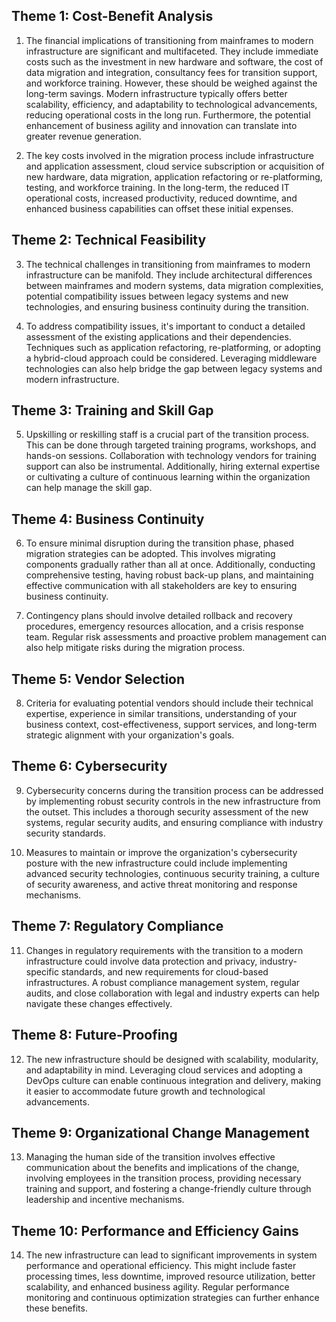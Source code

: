 ## Theme 1: Cost-Benefit Analysis

1. The financial implications of transitioning from mainframes to modern infrastructure are significant and multifaceted. They include immediate costs such as the investment in new hardware and software, the cost of data migration and integration, consultancy fees for transition support, and workforce training. However, these should be weighed against the long-term savings. Modern infrastructure typically offers better scalability, efficiency, and adaptability to technological advancements, reducing operational costs in the long run. Furthermore, the potential enhancement of business agility and innovation can translate into greater revenue generation.

2. The key costs involved in the migration process include infrastructure and application assessment, cloud service subscription or acquisition of new hardware, data migration, application refactoring or re-platforming, testing, and workforce training. In the long-term, the reduced IT operational costs, increased productivity, reduced downtime, and enhanced business capabilities can offset these initial expenses.

## Theme 2: Technical Feasibility

3. The technical challenges in transitioning from mainframes to modern infrastructure can be manifold. They include architectural differences between mainframes and modern systems, data migration complexities, potential compatibility issues between legacy systems and new technologies, and ensuring business continuity during the transition.

4. To address compatibility issues, it's important to conduct a detailed assessment of the existing applications and their dependencies. Techniques such as application refactoring, re-platforming, or adopting a hybrid-cloud approach could be considered. Leveraging middleware technologies can also help bridge the gap between legacy systems and modern infrastructure.

## Theme 3: Training and Skill Gap

5. Upskilling or reskilling staff is a crucial part of the transition process. This can be done through targeted training programs, workshops, and hands-on sessions. Collaboration with technology vendors for training support can also be instrumental. Additionally, hiring external expertise or cultivating a culture of continuous learning within the organization can help manage the skill gap.

## Theme 4: Business Continuity

6. To ensure minimal disruption during the transition phase, phased migration strategies can be adopted. This involves migrating components gradually rather than all at once. Additionally, conducting comprehensive testing, having robust back-up plans, and maintaining effective communication with all stakeholders are key to ensuring business continuity.

7. Contingency plans should involve detailed rollback and recovery procedures, emergency resources allocation, and a crisis response team. Regular risk assessments and proactive problem management can also help mitigate risks during the migration process.

## Theme 5: Vendor Selection

8. Criteria for evaluating potential vendors should include their technical expertise, experience in similar transitions, understanding of your business context, cost-effectiveness, support services, and long-term strategic alignment with your organization's goals.

## Theme 6: Cybersecurity

9. Cybersecurity concerns during the transition process can be addressed by implementing robust security controls in the new infrastructure from the outset. This includes a thorough security assessment of the new systems, regular security audits, and ensuring compliance with industry security standards.

10. Measures to maintain or improve the organization's cybersecurity posture with the new infrastructure could include implementing advanced security technologies, continuous security training, a culture of security awareness, and active threat monitoring and response mechanisms.

## Theme 7: Regulatory Compliance

11. Changes in regulatory requirements with the transition to a modern infrastructure could involve data protection and privacy, industry-specific standards, and new requirements for cloud-based infrastructures. A robust compliance management system, regular audits, and close collaboration with legal and industry experts can help navigate these changes effectively.

## Theme 8: Future-Proofing

12. The new infrastructure should be designed with scalability, modularity, and adaptability in mind. Leveraging cloud services and adopting a DevOps culture can enable continuous integration and delivery, making it easier to accommodate future growth and technological advancements.

## Theme 9: Organizational Change Management

13. Managing the human side of the transition involves effective communication about the benefits and implications of the change, involving employees in the transition process, providing necessary training and support, and fostering a change-friendly culture through leadership and incentive mechanisms.

## Theme 10: Performance and Efficiency Gains

14. The new infrastructure can lead to significant improvements in system performance and operational efficiency. This might include faster processing times, less downtime, improved resource utilization, better scalability, and enhanced business agility. Regular performance monitoring and continuous optimization strategies can further enhance these benefits.